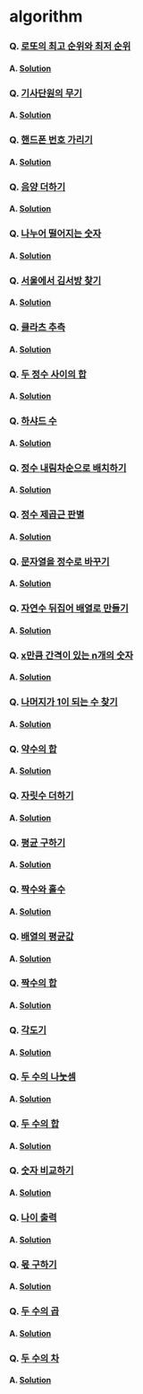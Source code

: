 # algorithm

### Q. [로또의 최고 순위와 최저 순위](https://school.programmers.co.kr/learn/courses/30/lessons/77484)
#### A. [Solution](https://github.com/everydayspring/algorithm/blob/master/src/q77484/Solution.java)

### Q. [기사단원의 무기](https://school.programmers.co.kr/learn/courses/30/lessons/136798)
#### A. [Solution](https://github.com/everydayspring/algorithm/blob/master/src/q136798/Solution.java)


### Q. [핸드폰 번호 가리기](https://school.programmers.co.kr/learn/courses/30/lessons/12948)
#### A. [Solution](https://github.com/everydayspring/algorithm/blob/master/src/q12948/Solution.java)

### Q. [음양 더하기](https://school.programmers.co.kr/learn/courses/30/lessons/76501)
#### A. [Solution](https://github.com/everydayspring/algorithm/blob/master/src/q76501/Solution.java)

### Q. [나누어 떨어지는 숫자](https://school.programmers.co.kr/learn/courses/30/lessons/12910)
#### A. [Solution](https://github.com/everydayspring/algorithm/blob/master/src/q12910/Solution.java)

### Q. [서울에서 김서방 찾기](https://school.programmers.co.kr/learn/courses/30/lessons/12919)
#### A. [Solution](https://github.com/everydayspring/algorithm/blob/master/src/q12919/Solution.java)

### Q. [클라츠 추측](https://school.programmers.co.kr/learn/courses/30/lessons/12943)
#### A. [Solution](https://github.com/everydayspring/algorithm/blob/master/src/q12943/Solution.java)

### Q. [두 정수 사이의 합](https://school.programmers.co.kr/learn/courses/30/lessons/12912)
#### A. [Solution](https://github.com/everydayspring/algorithm/blob/master/src/q12912/Solution.java)

### Q. [하샤드 수](https://school.programmers.co.kr/learn/courses/30/lessons/12947)
#### A. [Solution](https://github.com/everydayspring/algorithm/blob/master/src/q12947/Solution.java)

### Q. [정수 내림차순으로 배치하기](https://school.programmers.co.kr/learn/courses/30/lessons/12933)
#### A. [Solution](https://github.com/everydayspring/algorithm/blob/master/src/q12933/Solution.java)

### Q. [정수 제곱근 판별](https://school.programmers.co.kr/learn/courses/30/lessons/12934)
#### A. [Solution](https://github.com/everydayspring/algorithm/blob/master/src/q12934/Solution.java)

### Q. [문자열을 정수로 바꾸기](https://school.programmers.co.kr/learn/courses/30/lessons/12925)
#### A. [Solution](https://github.com/everydayspring/algorithm/blob/master/src/q12925/Solution.java)

### Q. [자연수 뒤집어 배열로 만들기](https://school.programmers.co.kr/learn/courses/30/lessons/12932)
#### A. [Solution](https://github.com/everydayspring/algorithm/blob/master/src/q12932/Solution.java)

### Q. [x만큼 간격이 있는 n개의 숫자](https://school.programmers.co.kr/learn/courses/30/lessons/12954)
#### A. [Solution](https://github.com/everydayspring/algorithm/blob/master/src/q12954/Solution.java)

### Q. [나머지가 1이 되는 수 찾기](https://school.programmers.co.kr/learn/courses/30/lessons/87389)
#### A. [Solution](https://github.com/everydayspring/algorithm/blob/master/src/q87389/Solution.java)

### Q. [약수의 합](https://school.programmers.co.kr/learn/courses/30/lessons/12928)
#### A. [Solution](https://github.com/everydayspring/algorithm/blob/master/src/q12928/Solution.java)

### Q. [자릿수 더하기](https://school.programmers.co.kr/learn/courses/30/lessons/12931)
#### A. [Solution](https://github.com/everydayspring/algorithm/blob/master/src/q12931/Solution.java)

### Q. [평균 구하기](https://school.programmers.co.kr/learn/courses/30/lessons/12944)
#### A. [Solution](https://github.com/everydayspring/algorithm/blob/master/src/q12944/Solution.java)

### Q. [짝수와 홀수](https://school.programmers.co.kr/learn/courses/30/lessons/12937)
#### A. [Solution](https://github.com/everydayspring/algorithm/blob/master/src/q12937/Solution.java)

### Q. [배열의 평균값](https://school.programmers.co.kr/learn/courses/30/lessons/120817)
#### A. [Solution](https://github.com/everydayspring/algorithm/blob/master/src/q120817/Solution.java)

### Q. [짝수의 합](https://school.programmers.co.kr/learn/courses/30/lessons/120831)
#### A. [Solution](https://github.com/everydayspring/algorithm/blob/master/src/q120831/Solution.java)

### Q. [각도기](https://school.programmers.co.kr/learn/courses/30/lessons/120829)
#### A. [Solution](https://github.com/everydayspring/algorithm/blob/master/src/q120829/Solution.java)

### Q. [두 수의 나눗셈](https://school.programmers.co.kr/learn/courses/30/lessons/120806)
#### A. [Solution](https://github.com/everydayspring/algorithm/blob/master/src/q120806/Solution.java)

### Q. [두 수의 합](https://school.programmers.co.kr/learn/courses/30/lessons/120802)
#### A. [Solution](https://github.com/everydayspring/algorithm/blob/master/src/q120802/Solution.java)

### Q. [숫자 비교하기](https://school.programmers.co.kr/learn/courses/30/lessons/120807)
#### A. [Solution](https://github.com/everydayspring/algorithm/blob/master/src/q120807/Solution.java)

### Q. [나이 출력](https://school.programmers.co.kr/learn/courses/30/lessons/120820)
#### A. [Solution](https://github.com/everydayspring/algorithm/blob/master/src/q120820/Solution.java)

### Q. [몫 구하기](https://school.programmers.co.kr/learn/courses/30/lessons/120805)
#### A. [Solution](https://github.com/everydayspring/algorithm/blob/master/src/q120805/Solution.java)

### Q. [두 수의 곱](https://school.programmers.co.kr/learn/courses/30/lessons/120804)
#### A. [Solution](https://github.com/everydayspring/algorithm/blob/master/src/q120804/Solution.java)

### Q. [두 수의 차](https://school.programmers.co.kr/learn/courses/30/lessons/120803)
#### A. [Solution](https://github.com/everydayspring/algorithm/blob/master/src/q120803/Solution.java)

